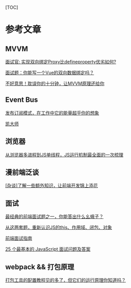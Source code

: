 [TOC]

# 参考文章
## MVVM
[面试官: 实现双向绑定Proxy比defineproperty优劣如何?](https://juejin.im/post/5acd0c8a6fb9a028da7cdfaf)

[面试题：你能写一个Vue的双向数据绑定吗？](https://juejin.im/post/5acc17cb51882555745a03f8)

[不好意思！耽误你的十分钟，让MVVM原理还给你](https://juejin.im/post/5abdd6f6f265da23793c4458)

## Event Bus
[发布订阅模式，在工作中它的能量超乎你的想象](https://juejin.im/post/5b125ad3e51d450688133f22)

[凯大师](https://github.com/KieSun/My-wheels/tree/master/Event)

## 浏览器
[从浏览器多进程到JS单线程，JS运行机制最全面的一次梳理](https://juejin.im/post/5a6547d0f265da3e283a1df7?utm_medium=fe&utm_source=weixinqun)
 
## 漫前端泛谈

[[杂谈]了解一些额外知识，让前端开发锦上添花](https://segmentfault.com/a/1190000015374552)

## 面试

[最经典的前端面试题之一，你能答出什么幺蛾子？](https://zhuanlan.zhihu.com/p/28946087)

[从这两套题，重新认识JS的this、作用域、闭包、对象](https://juejin.im/post/59aa71d56fb9a0248d24fae3?utm_source=wechat&from=singlemessage&isappinstalled=0)

[前端面试指南](https://zhuanlan.zhihu.com/p/25859524)

[25 个最基本的 JavaScript 面试问题及答案](http://web.jobbole.com/92323/)
 
## webpack && 打包原理
 
[打包工具的配置教程见的多了，但它们的运行原理你知道吗？](https://juejin.im/entry/5b223ebd518825748b569bda) 
